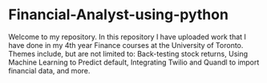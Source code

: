# Financial-Analyst-using-python
Welcome to my repository. In this repository I have uploaded work that I have done in my 4th year Finance courses at the University of Toronto.  Themes include, but are not limited to: Back-testing stock returns, Using Machine Learning to Predict default, Integrating Twilio and  Quandl to import financial data, and more.
